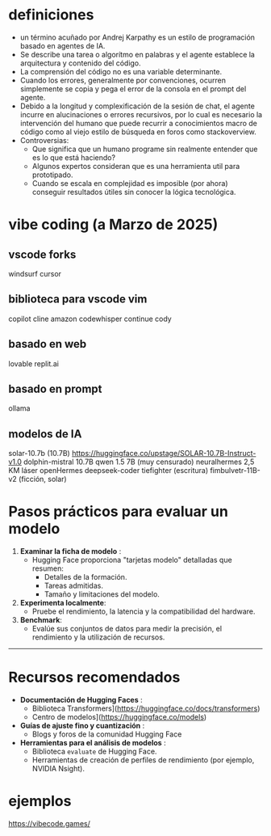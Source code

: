 # definiciones 
- un término acuñado por Andrej Karpathy es un estilo de programación basado en agentes de IA. 
- Se describe una tarea o algorítmo en palabras y el agente establece la arquitectura y contenido del código.
- La comprensión del código no es una variable determinante.
- Cuando los errores, generalmente por convenciones, ocurren simplemente se copia y pega el error de la consola en el prompt del agente.
- Debido a la longitud y complexificación de la sesión de chat, el agente incurre en alucinaciones o errores recursivos, por lo cual es necesario la intervención del humano que puede recurrir a conocimientos macro de código como al viejo estilo de búsqueda en foros como stackoverview.
- Controversias: 
	- Que significa que un humano programe sin realmente entender que es lo que está haciendo? 
	- Algunos expertos consideran que es una herramienta util para prototipado. 
	- Cuando se escala en complejidad es imposible (por ahora) conseguir resultados útiles sin conocer la lógica tecnológica. 



# vibe coding (a Marzo de 2025)
## vscode forks
windsurf
cursor

## biblioteca para vscode vim
copilot
cline
amazon codewhisper
continue
cody

## basado en web
lovable
replit.ai

## basado en prompt
ollama

## modelos de IA

solar-10.7b (10.7B) https://huggingface.co/upstage/SOLAR-10.7B-Instruct-v1.0
dolphin-mistral 10.7B
qwen 1.5 7B (muy censurado)
neuralhermes 2,5 KM láser
openHermes
deepseek-coder
tiefighter (escritura)
fimbulvetr-11B-v2 (ficción, solar)




# Pasos prácticos para evaluar un modelo
1. **Examinar la ficha de modelo** :
   - Hugging Face proporciona "tarjetas modelo" detalladas que resumen:
     - Detalles de la formación.
     - Tareas admitidas.
     - Tamaño y limitaciones del modelo.
2. **Experimenta localmente**:
   - Pruebe el rendimiento, la latencia y la compatibilidad del hardware.
3. **Benchmark**:
   - Evalúe sus conjuntos de datos para medir la precisión, el rendimiento y la utilización de recursos.

---

# Recursos recomendados
- **Documentación de Hugging Faces** :
  - Biblioteca Transformers](https://huggingface.co/docs/transformers)
  - Centro de modelos](https://huggingface.co/models)
- **Guías de ajuste fino y cuantización** :
  - Blogs y foros de la comunidad Hugging Face
- **Herramientas para el análisis de modelos** :
  - Biblioteca `evaluate` de Hugging Face.
  - Herramientas de creación de perfiles de rendimiento (por ejemplo, NVIDIA Nsight).


# ejemplos
https://vibecode.games/